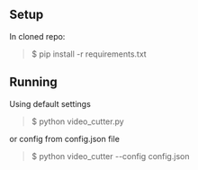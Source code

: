 ## Setup
In cloned repo:
>$ pip install -r requirements.txt

## Running
Using default settings
>$ python video_cutter.py

or config from config.json file
>$ python video_cutter --config config.json
